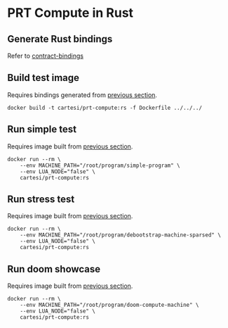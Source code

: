 # PRT Compute in Rust

## Generate Rust bindings

Refer to [contract-bindings](../contract-bindings/README.md)

## Build test image

Requires bindings generated from [previous section](#generate-rust-bindings).

```
docker build -t cartesi/prt-compute:rs -f Dockerfile ../../../
```

## Run simple test

Requires image built from [previous section](#build-test-image).

```
docker run --rm \
    --env MACHINE_PATH="/root/program/simple-program" \
    --env LUA_NODE="false" \
    cartesi/prt-compute:rs
```

## Run stress test

Requires image built from [previous section](#build-test-image).

```
docker run --rm \
    --env MACHINE_PATH="/root/program/debootstrap-machine-sparsed" \
    --env LUA_NODE="false" \
    cartesi/prt-compute:rs
```

## Run doom showcase

Requires image built from [previous section](#build-test-image).

```
docker run --rm \
    --env MACHINE_PATH="/root/program/doom-compute-machine" \
    --env LUA_NODE="false" \
    cartesi/prt-compute:rs
```
